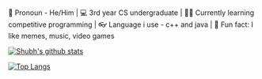 🧑 Pronoun - He/Him |  💻 3rd year CS undergraduate |  👩‍💻 Currently learning competitive programming |  👓 Language i use - c++ and java |  🛴 Fun fact: I like memes, music, video games


[![Shubh's github stats](https://github-readme-stats.vercel.app/api?username=sikkuuu&count_private=true&show_icons=true&theme=radical&hide_rank=false)](https://github.com/sikkuuu/github-readme-stats)  


[![Top Langs](https://github-readme-stats.vercel.app/api/top-langs/?username=sikkuuu)](https://github.com/sikkuuu/github-readme-stats)
